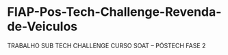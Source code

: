 # FIAP-Pos-Tech-Challenge-Revenda-de-Veiculos
TRABALHO SUB TECH CHALLENGE CURSO SOAT – PÓSTECH   FASE 2
